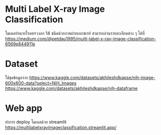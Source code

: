 # Multi Label X-ray Image Classification
โมเดลทำนายโรคทรวงอก 14 ชนิดด้วยภาพถ่ายเอกซเรย์ สามารถอ่านรายละเอียดต่าง ๆ ได้ที่ https://medium.com/@petdau1995/multi-label-x-ray-image-classification-6569e844911e

# Dataset 
ใช้ชุดข้อมูลจาก https://www.kaggle.com/datasets/akhileshdkapse/nih-image-600x600-data?select=NIH_Images https://www.kaggle.com/datasets/akhileshdkapse/nih-dataframe

# Web app 
ทำการ deploy โมเดลด้วย streamlit https://multilabelxrayimageclassification.streamlit.app/
